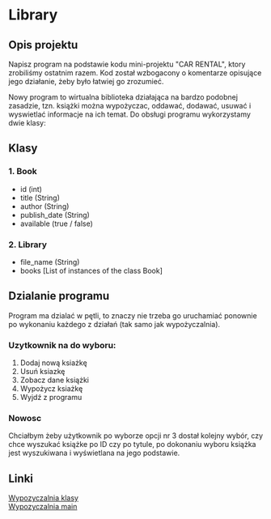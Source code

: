 # Library

## Opis projektu
Napisz program na podstawie kodu mini-projektu "CAR RENTAL", ktory zrobiliśmy ostatnim razem. Kod został wzbogacony o komentarze opisujące jego działanie, żeby było łatwiej go zrozumieć.

Nowy program to wirtualna biblioteka działająca na bardzo podobnej zasadzie, tzn. książki można wypożyczac, oddawać, dodawać, usuwać i wyswietlać informacje na ich temat. Do obsługi programu wykorzystamy dwie klasy:

## Klasy
### 1. Book
 - id (int)
 - title (String)
 - author (String)
 - publish_date (String)
 - available (true / false)

### 2. Library
 - file_name (String)
 - books [List of instances of the class Book]

## Dzialanie programu
Program ma dzialać w pętli, to znaczy nie trzeba go uruchamiać ponownie po wykonaniu każdego z działań (tak samo jak wypożyczalnia). 

### Uzytkownik na do wyboru: 
1. Dodaj nową ksiażkę
2. Usuń ksiazkę
3. Zobacz dane książki
4. Wypożycz ksiażkę
5. Wyjdź z programu

### Nowosc
Chciałbym żeby użytkownik po wyborze opcji nr 3 dostał kolejny wybór, czy chce wyszukać książke po ID czy po tytule, po dokonaniu wyboru książka jest wyszukiwana i wyświetlana na jego podstawie.

## Linki
[Wypozyczalnia klasy](https://github.com/Kuba2901/korki_rolnicza/blob/main/03_12_2023/rental/car_rental.py)\
[Wypozyczalnia main](https://github.com/Kuba2901/korki_rolnicza/blob/main/03_12_2023/rental/main.py)
